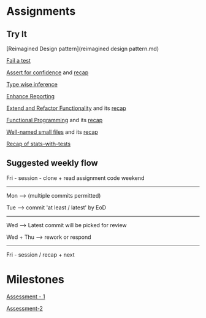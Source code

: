 # Assignments

## Try It

[Reimagined Design pattern](reimagined design pattern.md)

[Fail a test](fail-first.md)

[Assert for confidence](assert-for-confidence.md) and [recap](type-wise-inference-recap.md)

[Type wise inference](type-wise-inference.md)

[Enhance Reporting](enhance-reporting.md)

[Extend and Refactor Functionality](functional-extend.md) and its [recap](functional-extend-recap.md)

[Functional Programming](functional.md) and its [recap](functional-recap.md)

[Well-named small files](small.md) and its [recap](modular-recap.md)

[Recap of stats-with-tests](stats-with-tests.md)

## Suggested weekly flow

Fri - session - clone + read assignment code
weekend

---

Mon --> (multiple commits permitted)

Tue --> commit 'at least / latest' by EoD

---

Wed --> Latest commit will be picked for review

Wed + Thu --> rework or respond

---

Fri - session / recap + next

# Milestones

[Assessment - 1](assessment1.md)

[Assessment-2](assessment2.md)

